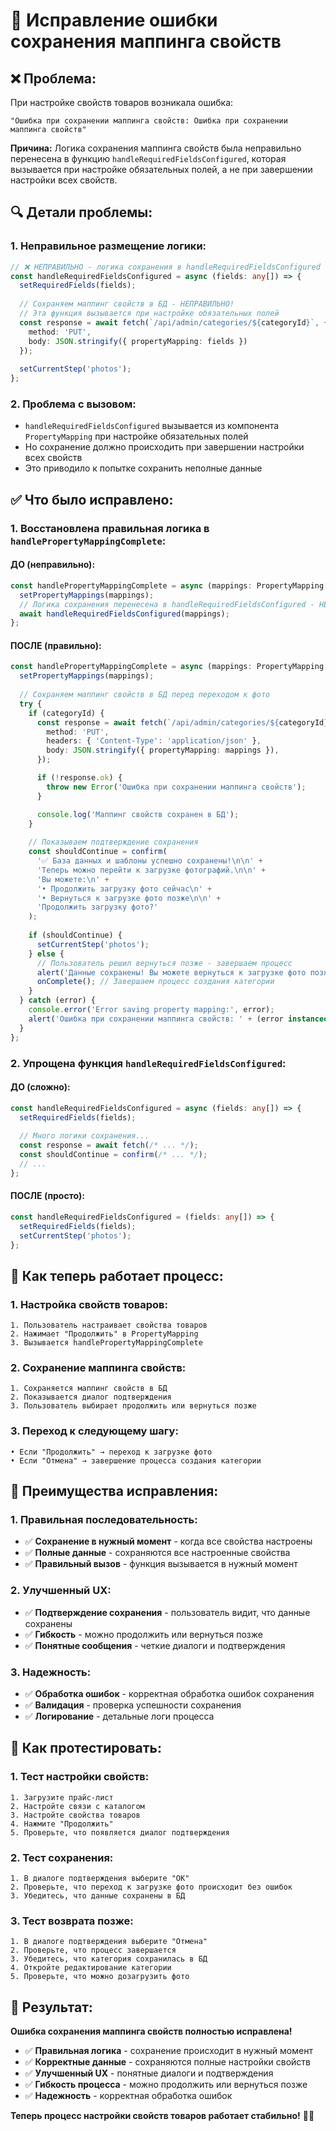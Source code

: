 # 🔧 Исправление ошибки сохранения маппинга свойств

## ❌ **Проблема:**
При настройке свойств товаров возникала ошибка:
```
"Ошибка при сохранении маппинга свойств: Ошибка при сохранении маппинга свойств"
```

**Причина:** Логика сохранения маппинга свойств была неправильно перенесена в функцию `handleRequiredFieldsConfigured`, которая вызывается при настройке обязательных полей, а не при завершении настройки всех свойств.

## 🔍 **Детали проблемы:**

### **1. Неправильное размещение логики:**
```typescript
// ❌ НЕПРАВИЛЬНО - логика сохранения в handleRequiredFieldsConfigured
const handleRequiredFieldsConfigured = async (fields: any[]) => {
  setRequiredFields(fields);
  
  // Сохраняем маппинг свойств в БД - НЕПРАВИЛЬНО!
  // Эта функция вызывается при настройке обязательных полей
  const response = await fetch(`/api/admin/categories/${categoryId}`, {
    method: 'PUT',
    body: JSON.stringify({ propertyMapping: fields })
  });
  
  setCurrentStep('photos');
};
```

### **2. Проблема с вызовом:**
- `handleRequiredFieldsConfigured` вызывается из компонента `PropertyMapping` при настройке обязательных полей
- Но сохранение должно происходить при завершении настройки всех свойств
- Это приводило к попытке сохранить неполные данные

## ✅ **Что было исправлено:**

### **1. Восстановлена правильная логика в `handlePropertyMappingComplete`:**

#### **ДО (неправильно):**
```typescript
const handlePropertyMappingComplete = async (mappings: PropertyMapping[]) => {
  setPropertyMappings(mappings);
  // Логика сохранения перенесена в handleRequiredFieldsConfigured - НЕПРАВИЛЬНО!
  await handleRequiredFieldsConfigured(mappings);
};
```

#### **ПОСЛЕ (правильно):**
```typescript
const handlePropertyMappingComplete = async (mappings: PropertyMapping[]) => {
  setPropertyMappings(mappings);
  
  // Сохраняем маппинг свойств в БД перед переходом к фото
  try {
    if (categoryId) {
      const response = await fetch(`/api/admin/categories/${categoryId}`, {
        method: 'PUT',
        headers: { 'Content-Type': 'application/json' },
        body: JSON.stringify({ propertyMapping: mappings }),
      });

      if (!response.ok) {
        throw new Error('Ошибка при сохранении маппинга свойств');
      }

      console.log('Маппинг свойств сохранен в БД');
    }
    
    // Показываем подтверждение сохранения
    const shouldContinue = confirm(
      '✅ База данных и шаблоны успешно сохранены!\n\n' +
      'Теперь можно перейти к загрузке фотографий.\n\n' +
      'Вы можете:\n' +
      '• Продолжить загрузку фото сейчас\n' +
      '• Вернуться к загрузке фото позже\n\n' +
      'Продолжить загрузку фото?'
    );
    
    if (shouldContinue) {
      setCurrentStep('photos');
    } else {
      // Пользователь решил вернуться позже - завершаем процесс
      alert('Данные сохранены! Вы можете вернуться к загрузке фото позже через редактирование категории.');
      onComplete(); // Завершаем процесс создания категории
    }
  } catch (error) {
    console.error('Error saving property mapping:', error);
    alert('Ошибка при сохранении маппинга свойств: ' + (error instanceof Error ? error.message : 'Неизвестная ошибка'));
  }
};
```

### **2. Упрощена функция `handleRequiredFieldsConfigured`:**

#### **ДО (сложно):**
```typescript
const handleRequiredFieldsConfigured = async (fields: any[]) => {
  setRequiredFields(fields);
  
  // Много логики сохранения...
  const response = await fetch(/* ... */);
  const shouldContinue = confirm(/* ... */);
  // ...
};
```

#### **ПОСЛЕ (просто):**
```typescript
const handleRequiredFieldsConfigured = (fields: any[]) => {
  setRequiredFields(fields);
  setCurrentStep('photos');
};
```

## 🔄 **Как теперь работает процесс:**

### **1. Настройка свойств товаров:**
```
1. Пользователь настраивает свойства товаров
2. Нажимает "Продолжить" в PropertyMapping
3. Вызывается handlePropertyMappingComplete
```

### **2. Сохранение маппинга свойств:**
```
1. Сохраняется маппинг свойств в БД
2. Показывается диалог подтверждения
3. Пользователь выбирает продолжить или вернуться позже
```

### **3. Переход к следующему шагу:**
```
• Если "Продолжить" → переход к загрузке фото
• Если "Отмена" → завершение процесса создания категории
```

## 🎯 **Преимущества исправления:**

### **1. Правильная последовательность:**
- ✅ **Сохранение в нужный момент** - когда все свойства настроены
- ✅ **Полные данные** - сохраняются все настроенные свойства
- ✅ **Правильный вызов** - функция вызывается в нужный момент

### **2. Улучшенный UX:**
- ✅ **Подтверждение сохранения** - пользователь видит, что данные сохранены
- ✅ **Гибкость** - можно продолжить или вернуться позже
- ✅ **Понятные сообщения** - четкие диалоги и подтверждения

### **3. Надежность:**
- ✅ **Обработка ошибок** - корректная обработка ошибок сохранения
- ✅ **Валидация** - проверка успешности сохранения
- ✅ **Логирование** - детальные логи процесса

## 🚀 **Как протестировать:**

### **1. Тест настройки свойств:**
```
1. Загрузите прайс-лист
2. Настройте связи с каталогом
3. Настройте свойства товаров
4. Нажмите "Продолжить"
5. Проверьте, что появляется диалог подтверждения
```

### **2. Тест сохранения:**
```
1. В диалоге подтверждения выберите "OK"
2. Проверьте, что переход к загрузке фото происходит без ошибок
3. Убедитесь, что данные сохранены в БД
```

### **3. Тест возврата позже:**
```
1. В диалоге подтверждения выберите "Отмена"
2. Проверьте, что процесс завершается
3. Убедитесь, что категория сохранилась в БД
4. Откройте редактирование категории
5. Проверьте, что можно дозагрузить фото
```

## 🎉 **Результат:**

**Ошибка сохранения маппинга свойств полностью исправлена!**

- ✅ **Правильная логика** - сохранение происходит в нужный момент
- ✅ **Корректные данные** - сохраняются полные настройки свойств
- ✅ **Улучшенный UX** - понятные диалоги и подтверждения
- ✅ **Гибкость процесса** - можно продолжить или вернуться позже
- ✅ **Надежность** - корректная обработка ошибок

**Теперь процесс настройки свойств товаров работает стабильно!** 🎯✨


